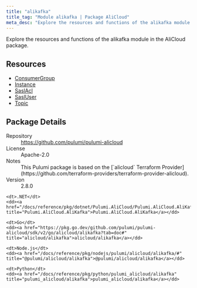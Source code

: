 ```yaml
---
title: "alikafka"
title_tag: "Module alikafka | Package AliCloud"
meta_desc: "Explore the resources and functions of the alikafka module in the AliCloud package."
---
```


<!-- WARNING: this file was generated by Pulumi Docs Generator. -->
<!-- Do not edit by hand unless you're certain you know what you are doing! -->

Explore the resources and functions of the alikafka module in the AliCloud package.

<h2 id="resources">Resources</h2>
<ul class="api">
    <li><a href="consumergroup" title="ConsumerGroup"><span class="symbol resource"></span>ConsumerGroup</a></li>
    <li><a href="instance" title="Instance"><span class="symbol resource"></span>Instance</a></li>
    <li><a href="saslacl" title="SaslAcl"><span class="symbol resource"></span>SaslAcl</a></li>
    <li><a href="sasluser" title="SaslUser"><span class="symbol resource"></span>SaslUser</a></li>
    <li><a href="topic" title="Topic"><span class="symbol resource"></span>Topic</a></li>
</ul>

<h2 id="package-details">Package Details</h2>
<dl class="package-details">
	<dt>Repository</dt>
	<dd><a href="https://github.com/pulumi/pulumi-alicloud">https://github.com/pulumi/pulumi-alicloud</a></dd>
	<dt>License</dt>
	<dd>Apache-2.0</dd>
	<dt>Notes</dt>
	<dd>This Pulumi package is based on the [`alicloud` Terraform Provider](https://github.com/terraform-providers/terraform-provider-alicloud).</dd>
	<dt>Version</dt>
	<dd>2.8.0</dd>
</dl>



<dl class="tabular">

    <dt>.NET</dt>
    <dd><a href="/docs/reference/pkg/dotnet/Pulumi.AliCloud/Pulumi.AliCloud.AliKafka.html" title="Pulumi.AliCloud.AliKafka">Pulumi.AliCloud.AliKafka</a></dd>

    <dt>Go</dt>
    <dd><a href="https://pkg.go.dev/github.com/pulumi/pulumi-alicloud/sdk/v2/go/alicloud/alikafka?tab=doc#" title="alicloud/alikafka">alicloud/alikafka</a></dd>

    <dt>Node.js</dt>
    <dd><a href="/docs/reference/pkg/nodejs/pulumi/alicloud/alikafka/#" title="@pulumi/alicloud/alikafka">@pulumi/alicloud/alikafka</a></dd>

    <dt>Python</dt>
    <dd><a href="/docs/reference/pkg/python/pulumi_alicloud/alikafka" title="pulumi_alicloud/alikafka">pulumi_alicloud/alikafka</a></dd>

</dl>

